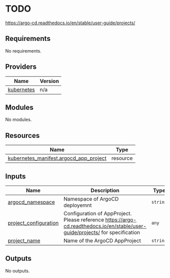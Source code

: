 # TODO
https://argo-cd.readthedocs.io/en/stable/user-guide/projects/

<!-- BEGIN_TF_DOCS -->
## Requirements

No requirements.

## Providers

| Name | Version |
|------|---------|
| <a name="provider_kubernetes"></a> [kubernetes](#provider\_kubernetes) | n/a |

## Modules

No modules.

## Resources

| Name | Type |
|------|------|
| [kubernetes_manifest.argocd_app_project](https://registry.terraform.io/providers/hashicorp/kubernetes/latest/docs/resources/manifest) | resource |

## Inputs

| Name | Description | Type | Default | Required |
|------|-------------|------|---------|:--------:|
| <a name="input_argocd_namespace"></a> [argocd\_namespace](#input\_argocd\_namespace) | Namespace of ArgoCD deployemnt | `string` | `"argocd"` | no |
| <a name="input_project_configuration"></a> [project\_configuration](#input\_project\_configuration) | Configuration of AppProject. Please reference https://argo-cd.readthedocs.io/en/stable/user-guide/projects/ for specification | `any` | n/a | yes |
| <a name="input_project_name"></a> [project\_name](#input\_project\_name) | Name of the ArgoCD AppProject | `string` | n/a | yes |

## Outputs

No outputs.
<!-- END_TF_DOCS -->